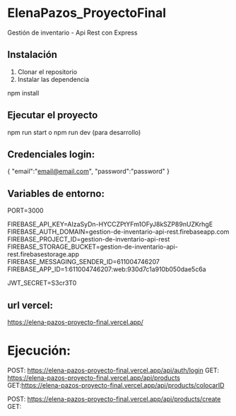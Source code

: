 # ElenaPazos_ProyectoFinal
Gestión de inventario - Api Rest con Express
## Instalación

1. Clonar el repositorio
2. Instalar las dependencia

npm install

## Ejecutar el proyecto

npm run start      o      npm run dev (para desarrollo)


## Credenciales login:
{
"email":"email@email.com",
"password":"password"
}


## Variables de entorno:

PORT=3000

FIREBASE_API_KEY=AIzaSyDn-HYCCZPtYFm1OFyJ8kSZP89nUZKrhgE
FIREBASE_AUTH_DOMAIN=gestion-de-inventario-api-rest.firebaseapp.com
FIREBASE_PROJECT_ID=gestion-de-inventario-api-rest
FIREBASE_STORAGE_BUCKET=gestion-de-inventario-api-rest.firebasestorage.app
FIREBASE_MESSAGING_SENDER_ID=611004746207
FIREBASE_APP_ID=1:611004746207:web:930d7c1a910b050dae5c6a

JWT_SECRET=S3cr3T0

## url vercel:
https://elena-pazos-proyecto-final.vercel.app/


# Ejecución:

POST: https://elena-pazos-proyecto-final.vercel.app/api/auth/login
GET: https://elena-pazos-proyecto-final.vercel.app/api/products
GET:https://elena-pazos-proyecto-final.vercel.app/api/products/colocarID

POST: https://elena-pazos-proyecto-final.vercel.app/api/products/create
GET: 